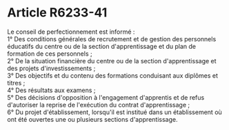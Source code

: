 # Article R6233-41

  
Le conseil de perfectionnement est informé :   
1° Des conditions générales de recrutement et de gestion des personnels éducatifs du centre ou de la section d'apprentissage et du plan de formation de ces personnels ;   
2° De la situation financière du centre ou de la section d'apprentissage et des projets d'investissements ;   
3° Des objectifs et du contenu des formations conduisant aux diplômes et titres ;   
4° Des résultats aux examens ;   
5° Des décisions d'opposition à l'engagement d'apprentis et de refus d'autoriser la reprise de l'exécution du contrat d'apprentissage ;   
6° Du projet d'établissement, lorsqu'il est institué dans un établissement où ont été ouvertes une ou plusieurs sections d'apprentissage.